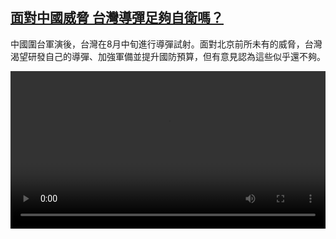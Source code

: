 <!--1662112024000-->
[面對中國威脅 台灣導彈足夠自衛嗎？](https://www.dw.com/zh/%E9%9D%A2%E5%B0%8D%E4%B8%AD%E5%9C%8B%E5%A8%81%E8%84%85%20%E5%8F%B0%E7%81%A3%E5%B0%8E%E5%BD%88%E8%B6%B3%E5%A4%A0%E8%87%AA%E8%A1%9B%E5%97%8E%EF%BC%9F/a-62992372)
------

<p>中國圍台軍演後，台灣在8月中旬進行導彈試射。面對北京前所未有的威脅，台灣渴望研發自己的導彈、加強軍備並提升國防預算，但有意見認為這些似乎還不夠。</small></p><video src="https://tvdownloaddw-a.akamaihd.net/dwtv_video/flv/vdt_zh/2022/bchi220901_001_20220831_01r_AVC_1280x720.mp4" controls style="width:100%"></video>
